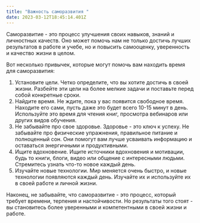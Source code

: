 ```yaml
---
title: "Важность саморазвития "
date: 2023-03-12T18:45:14.401Z
---
```

<!--StartFragment-->

Саморазвитие - это процесс улучшения своих навыков, знаний и личностных качеств. Оно может помочь нам не только достичь лучших результатов в работе и учебе, но и повысить самооценку, уверенность и качество жизни в целом.

Вот несколько привычек, которые могут помочь вам находить время для саморазвития:

1. Установите цели. Четко определите, что вы хотите достичь в своей жизни. Разбейте эти цели на более мелкие задачи и поставьте перед собой конкретные сроки.
2. Найдите время. Не ждите, пока у вас появится свободное время. Находите его сами, пусть даже это будет всего 10-15 минут в день. Используйте это время для чтения книг, просмотра вебинаров или других видов обучения.
3. Не забывайте про свое здоровье. Здоровье - это ключ к успеху. Не забывайте про физические упражнения, правильное питание и полноценный сон. Они помогут вам лучше усваивать информацию и оставаться энергичными и продуктивными.
4. Ищите вдохновение. Ищите источники вдохновения и мотивации, будь то книги, блоги, видео или общение с интересными людьми. Стремитесь узнать что-то новое каждый день.
5. Изучайте новые технологии. Мир меняется очень быстро, и новые технологии появляются каждый день. Изучайте их и используйте их в своей работе и личной жизни.

Наконец, не забывайте, что саморазвитие - это процесс, который требует времени, терпения и настойчивости. Но результаты того стоят - вы становитесь более уверенными и компетентными в своей жизни и работе.

<!--EndFragment-->
